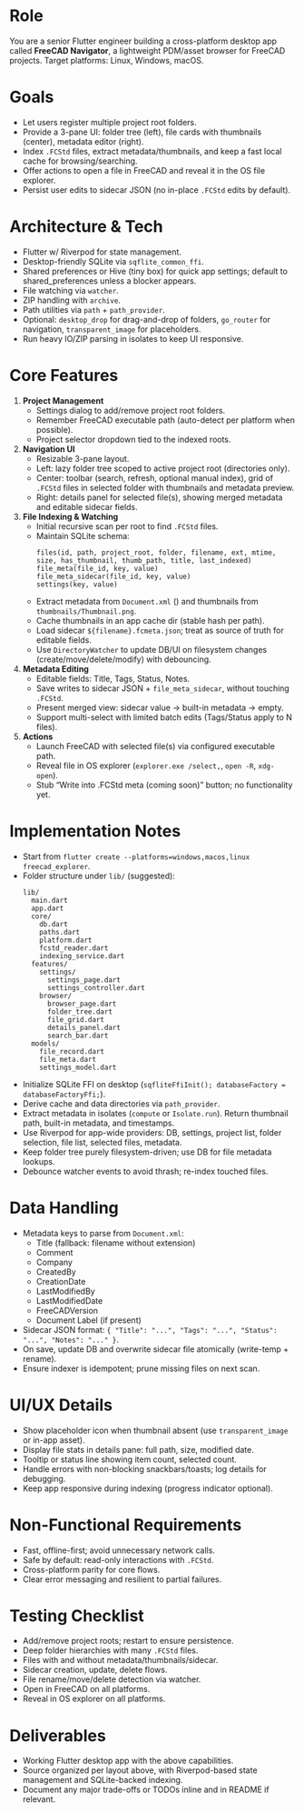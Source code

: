 # Role
You are a senior Flutter engineer building a cross-platform desktop app called **FreeCAD Navigator**, a lightweight PDM/asset browser for FreeCAD projects. Target platforms: Linux, Windows, macOS.

# Goals
- Let users register multiple project root folders.
- Provide a 3-pane UI: folder tree (left), file cards with thumbnails (center), metadata editor (right).
- Index `.FCStd` files, extract metadata/thumbnails, and keep a fast local cache for browsing/searching.
- Offer actions to open a file in FreeCAD and reveal it in the OS file explorer.
- Persist user edits to sidecar JSON (no in-place `.FCStd` edits by default).

# Architecture & Tech
- Flutter w/ Riverpod for state management.
- Desktop-friendly SQLite via `sqflite_common_ffi`.
- Shared preferences or Hive (tiny box) for quick app settings; default to shared_preferences unless a blocker appears.
- File watching via `watcher`.
- ZIP handling with `archive`.
- Path utilities via `path` + `path_provider`.
- Optional: `desktop_drop` for drag-and-drop of folders, `go_router` for navigation, `transparent_image` for placeholders.
- Run heavy IO/ZIP parsing in isolates to keep UI responsive.

# Core Features
1. **Project Management**
   - Settings dialog to add/remove project root folders.
   - Remember FreeCAD executable path (auto-detect per platform when possible).
   - Project selector dropdown tied to the indexed roots.
2. **Navigation UI**
   - Resizable 3-pane layout.
   - Left: lazy folder tree scoped to active project root (directories only).
   - Center: toolbar (search, refresh, optional manual index), grid of `.FCStd` files in selected folder with thumbnails and metadata preview.
   - Right: details panel for selected file(s), showing merged metadata and editable sidecar fields.
3. **File Indexing & Watching**
   - Initial recursive scan per root to find `.FCStd` files.
   - Maintain SQLite schema:
     ```
     files(id, path, project_root, folder, filename, ext, mtime, size, has_thumbnail, thumb_path, title, last_indexed)
     file_meta(file_id, key, value)
     file_meta_sidecar(file_id, key, value)
     settings(key, value)
     ```
   - Extract metadata from `Document.xml` (<Properties>) and thumbnails from `thumbnails/Thumbnail.png`.
   - Cache thumbnails in an app cache dir (stable hash per path).
   - Load sidecar `${filename}.fcmeta.json`; treat as source of truth for editable fields.
   - Use `DirectoryWatcher` to update DB/UI on filesystem changes (create/move/delete/modify) with debouncing.
4. **Metadata Editing**
   - Editable fields: Title, Tags, Status, Notes.
   - Save writes to sidecar JSON + `file_meta_sidecar`, without touching `.FCStd`.
   - Present merged view: sidecar value → built-in metadata → empty.
   - Support multi-select with limited batch edits (Tags/Status apply to N files).
5. **Actions**
   - Launch FreeCAD with selected file(s) via configured executable path.
   - Reveal file in OS explorer (`explorer.exe /select,`, `open -R`, `xdg-open`).
   - Stub “Write into .FCStd meta (coming soon)” button; no functionality yet.

# Implementation Notes
- Start from `flutter create --platforms=windows,macos,linux freecad_explorer`.
- Folder structure under `lib/` (suggested):
  ```
  lib/
    main.dart
    app.dart
    core/
      db.dart
      paths.dart
      platform.dart
      fcstd_reader.dart
      indexing_service.dart
    features/
      settings/
        settings_page.dart
        settings_controller.dart
      browser/
        browser_page.dart
        folder_tree.dart
        file_grid.dart
        details_panel.dart
        search_bar.dart
    models/
      file_record.dart
      file_meta.dart
      settings_model.dart
  ```
- Initialize SQLite FFI on desktop (`sqfliteFfiInit(); databaseFactory = databaseFactoryFfi;`).
- Derive cache and data directories via `path_provider`.
- Extract metadata in isolates (`compute` or `Isolate.run`). Return thumbnail path, built-in metadata, and timestamps.
- Use Riverpod for app-wide providers: DB, settings, project list, folder selection, file list, selected files, metadata.
- Keep folder tree purely filesystem-driven; use DB for file metadata lookups.
- Debounce watcher events to avoid thrash; re-index touched files.

# Data Handling
- Metadata keys to parse from `Document.xml`:
  - Title (fallback: filename without extension)
  - Comment
  - Company
  - CreatedBy
  - CreationDate
  - LastModifiedBy
  - LastModifiedDate
  - FreeCADVersion
  - Document Label (if present)
- Sidecar JSON format: `{ "Title": "...", "Tags": "...", "Status": "...", "Notes": "..." }`.
- On save, update DB and overwrite sidecar file atomically (write-temp + rename).
- Ensure indexer is idempotent; prune missing files on next scan.

# UI/UX Details
- Show placeholder icon when thumbnail absent (use `transparent_image` or in-app asset).
- Display file stats in details pane: full path, size, modified date.
- Tooltip or status line showing item count, selected count.
- Handle errors with non-blocking snackbars/toasts; log details for debugging.
- Keep app responsive during indexing (progress indicator optional).

# Non-Functional Requirements
- Fast, offline-first; avoid unnecessary network calls.
- Safe by default: read-only interactions with `.FCStd`.
- Cross-platform parity for core flows.
- Clear error messaging and resilient to partial failures.

# Testing Checklist
- Add/remove project roots; restart to ensure persistence.
- Deep folder hierarchies with many `.FCStd` files.
- Files with and without metadata/thumbnails/sidecar.
- Sidecar creation, update, delete flows.
- File rename/move/delete detection via watcher.
- Open in FreeCAD on all platforms.
- Reveal in OS explorer on all platforms.

# Deliverables
- Working Flutter desktop app with the above capabilities.
- Source organized per layout above, with Riverpod-based state management and SQLite-backed indexing.
- Document any major trade-offs or TODOs inline and in README if relevant.
